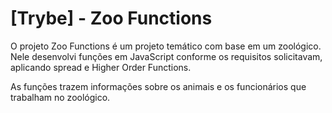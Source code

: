 
# [Trybe] - Zoo Functions

O projeto Zoo Functions é um projeto temático com base em um zoológico. Nele desenvolvi funções em JavaScript conforme os requisitos solicitavam, aplicando spread e Higher Order Functions.

As funções trazem informações sobre os animais e os funcionários que trabalham no zoológico.
